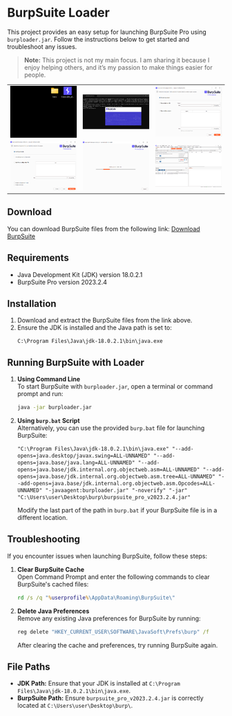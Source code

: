 # BurpSuite Loader

This project provides an easy setup for launching BurpSuite Pro using `burploader.jar`. Follow the instructions below to get started and troubleshoot any issues.

> **Note:** This project is not my main focus. I am sharing it because I enjoy helping others, and it’s my passion to make things easier for people. 

<table>
  <tr>
    <td><img src="./images/00.png" alt="Image 00" width="250"></td>
    <td><img src="./images/01.png" alt="Image 01" width="250"></td>
    <td><img src="./images/02.png" alt="Image 02" width="250"></td>
  </tr>
  <tr>
    <td><img src="./images/03.png" alt="Image 03" width="250"></td>
    <td><img src="./images/04.png" alt="Image 04" width="250"></td>
    <td><img src="./images/05.png" alt="Image 05" width="250"></td>
  </tr>
</table>

## Download

You can download BurpSuite files from the following link:
[Download BurpSuite](https://ihefty.github.io/BurpSuite-Loader/)

## Requirements

- Java Development Kit (JDK) version 18.0.2.1
- BurpSuite Pro version 2023.2.4

## Installation

1. Download and extract the BurpSuite files from the link above.
2. Ensure the JDK is installed and the Java path is set to:
   ```
   C:\Program Files\Java\jdk-18.0.2.1\bin\java.exe
   ```

## Running BurpSuite with Loader

1. **Using Command Line**  
   To start BurpSuite with `burploader.jar`, open a terminal or command prompt and run:
   ```bash
   java -jar burploader.jar
   ```

2. **Using `burp.bat` Script**  
   Alternatively, you can use the provided `burp.bat` file for launching BurpSuite:
   ```batch
   "C:\Program Files\Java\jdk-18.0.2.1\bin\java.exe" "--add-opens=java.desktop/javax.swing=ALL-UNNAMED" "--add-opens=java.base/java.lang=ALL-UNNAMED" "--add-opens=java.base/jdk.internal.org.objectweb.asm=ALL-UNNAMED" "--add-opens=java.base/jdk.internal.org.objectweb.asm.tree=ALL-UNNAMED" "--add-opens=java.base/jdk.internal.org.objectweb.asm.Opcodes=ALL-UNNAMED" "-javaagent:burploader.jar" "-noverify" "-jar" "C:\Users\user\Desktop\burp\burpsuite_pro_v2023.2.4.jar"
   ```

   Modify the last part of the path in `burp.bat` if your BurpSuite file is in a different location.

## Troubleshooting

If you encounter issues when launching BurpSuite, follow these steps:

1. **Clear BurpSuite Cache**  
   Open Command Prompt and enter the following commands to clear BurpSuite's cached files:
   ```cmd
   rd /s /q "%userprofile%\AppData\Roaming\BurpSuite\"
   ```

2. **Delete Java Preferences**  
   Remove any existing Java preferences for BurpSuite by running:
   ```cmd
   reg delete "HKEY_CURRENT_USER\SOFTWARE\JavaSoft\Prefs\burp" /f
   ```

   After clearing the cache and preferences, try running BurpSuite again.

## File Paths

- **JDK Path:** Ensure that your JDK is installed at `C:\Program Files\Java\jdk-18.0.2.1\bin\java.exe`.
- **BurpSuite Path:** Ensure `burpsuite_pro_v2023.2.4.jar` is correctly located at `C:\Users\user\Desktop\burp\`.

